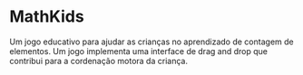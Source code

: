 # MathKids
Um jogo educativo para ajudar as crianças no aprendizado de contagem de elementos. Um jogo implementa uma interface de drag and drop que contribui para a cordenação motora da criança.
